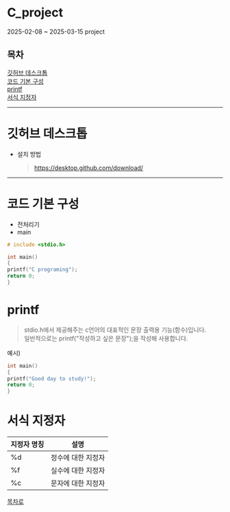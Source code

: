 # C_project
 2025-02-08 ~ 2025-03-15 project

## 목차
[깃허브 데스크톱](#깃허브-데스크톱)<br>
[코드 기본 구성](#코드-기본-구성)<br>
[printf](#printf)<br>
[서식 지정자](#서식-지정자)
<hr/>

# 깃허브 데스크톱
+ 설치 방법
  > https://desktop.github.com/download/
  

<hr/>

# 코드 기본 구성
+ 전처리기
+ main

```c
# include <stdio.h>

int main()
{
printf("C programing");
return 0;
}
```

# printf
> stdio.h에서 제공해주는 c언어의 대표적인 문장 출력용 기능(함수)입니다.<br>
> 일반적으로는 printf("작성하고 싶은 문장");을 작성해 사용합니다.

예시)
```c
int main()
{
printf("Good day to study!");
return 0;
}
```

# 서식 지정자
|지정자 명칭|설명|
|-----|-----|
|%d|정수에 대한 지정자|
|%f|실수에 대한 지정자|
|%c|문자에 대한 지정자|

  [목차로](#목차)
